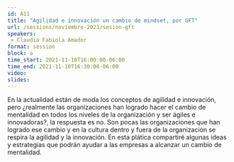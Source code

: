 ```yaml
---
id: A11
title: "Agilidad e innovación un cambio de mindset, por GFT"
url: /sessions/noviembre-2021/sesion-gft
speakers:
 - Claudia Fabiola Amador
format: session
block: a
time_start: 2021-11-10T16:00:00-06:00
time_end: 2021-11-10T16:30:00-06:00
video:
slides:
---
```


En la actualidad están de moda los conceptos de agilidad e innovación, pero ¿realmente las organizaciones han logrado hacer el cambio de mentalidad en todos los niveles de la organización y ser ágiles e innovadoras?, la respuesta es no. Son pocas las organizaciones que han logrado ese cambio y en la cultura dentro y fuera de la organización se respira la agilidad y la innovación. En esta plática compartiré algunas ideas y estrategias que podrán ayudar a las empresas a alcanzar un cambio de mentalidad.
